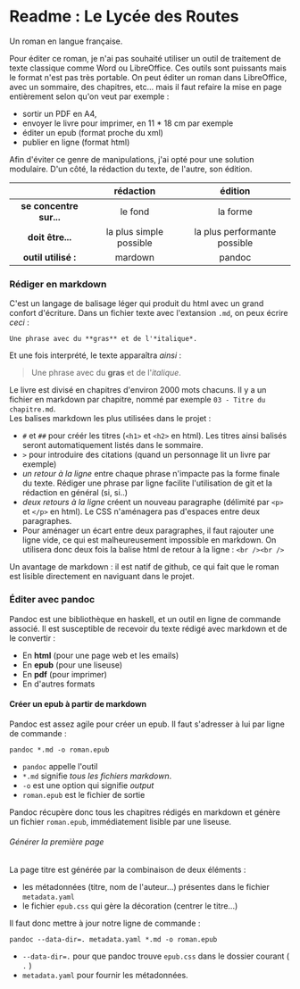 # Readme : Le Lycée des Routes
Un roman en langue française.

Pour éditer ce roman, je n'ai pas souhaité utiliser un outil de traitement de texte classique comme Word ou LibreOffice.
Ces outils sont puissants mais le format n'est pas très portable.
On peut éditer un roman dans LibreOffice, avec un sommaire, des chapitres, etc...
mais il faut refaire la mise en page entièrement selon qu'on veut par exemple :

* sortir un PDF en A4,
* envoyer le livre pour imprimer, en 11 * 18 cm par exemple
* éditer un epub (format proche du xml)
* publier en ligne (format html)

Afin d'éviter ce genre de manipulations, j'ai opté pour une solution modulaire.
D'un côté, la rédaction du texte, de l'autre, son édition.

| | rédaction | édition |
| :---: | :-------: | :-----: |
| **se concentre sur...** |  le fond | la forme |
| **doit être...** | la plus simple possible | la plus performante possible |
| **outil utilisé :** | mardown | pandoc |

### Rédiger en markdown

C'est un langage de balisage léger qui produit du html avec un grand confort d'écriture.
Dans un fichier texte avec l'extansion `.md`, on peux écrire *ceci* :

```
Une phrase avec du **gras** et de l'*italique*.
```

Et une fois interprété, le texte apparaîtra *ainsi* :

> Une phrase avec du **gras** et de l'*italique*.

Le livre est divisé en chapitres d'environ 2000 mots chacuns.
Il y a un fichier en markdown par chapitre, nommé par exemple `03 - Titre du chapitre.md`.  
Les balises markdown les plus utilisées dans le projet :


* `#` et `##` pour créér les titres (`<h1>` et `<h2>` en html). Les titres ainsi balisés seront automatiquement listés dans le sommaire.
* `>` pour introduire des citations (quand un personnage lit un livre par exemple)
* *un retour à la ligne* entre chaque phrase n'impacte pas la forme finale du texte. Rédiger une phrase par ligne facilite l'utilisation de git et la rédaction en général (si, si..)
* *deux retours à la ligne* créent un nouveau paragraphe (délimité par `<p>` et `</p>` en html). Le CSS n'aménagera pas d'espaces entre deux paragraphes.
* Pour aménager un écart entre deux paragraphes, il faut rajouter une ligne vide, ce qui est malheureusement impossible en markdown. On utilisera donc deux fois la balise html de retour à la ligne : `<br /><br />`

Un avantage de markdown : il est natif de github, ce qui fait que le roman est lisible directement en naviguant dans le projet.


### Éditer avec pandoc

Pandoc est une bibliothèque en haskell, et un outil en ligne de commande associé.
Il est susceptible de recevoir du texte rédigé avec markdown et de le convertir :

* En **html** (pour une page web et les emails)
* En **epub** (pour une liseuse)
* En **pdf** (pour imprimer)
* En d'autres formats

#### Créer un epub à partir de markdown
Pandoc est assez agile pour créer un epub.
Il faut s'adresser à lui par ligne de commande :

```
pandoc *.md -o roman.epub
```

* `pandoc` appelle l'outil
* `*.md` signifie *tous les fichiers markdown*.
* `-o` est une option qui signifie *output*
* `roman.epub` est le fichier de sortie

Pandoc récupère donc tous les chapitres rédigés en markdown et génère un fichier `roman.epub`, immédiatement lisible par une liseuse.


###### Générer la première page
La page titre est générée par la combinaison de deux éléments :

* les métadonnées (titre, nom de l'auteur...) présentes dans le fichier `metadata.yaml`
* le fichier `epub.css` qui gère la décoration (centrer le titre...)

Il faut donc mettre à jour notre ligne de commande :

```
pandoc --data-dir=. metadata.yaml *.md -o roman.epub
```

* `--data-dir=.` pour que pandoc trouve `epub.css` dans le dossier courant ( `.` )
* `metadata.yaml` pour fournir les métadonnées.
